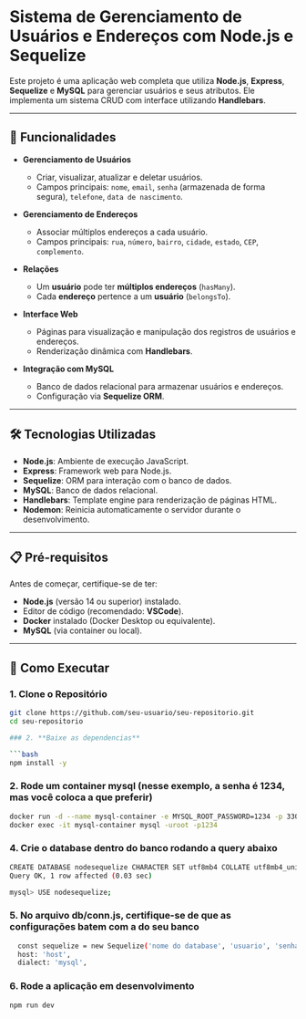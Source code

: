 # Sistema de Gerenciamento de Usuários e Endereços com Node.js e Sequelize

Este projeto é uma aplicação web completa que utiliza **Node.js**, **Express**, **Sequelize** e **MySQL** para gerenciar usuários e seus atributos. Ele implementa um sistema CRUD com interface utilizando **Handlebars**.

---

## 📝 Funcionalidades

- **Gerenciamento de Usuários**
  - Criar, visualizar, atualizar e deletar usuários.
  - Campos principais: `nome`, `email`, `senha` (armazenada de forma segura), `telefone`, `data de nascimento`.

- **Gerenciamento de Endereços**
  - Associar múltiplos endereços a cada usuário.
  - Campos principais: `rua`, `número`, `bairro`, `cidade`, `estado`, `CEP`, `complemento`.

- **Relações**
  - Um **usuário** pode ter **múltiplos endereços** (`hasMany`).
  - Cada **endereço** pertence a um **usuário** (`belongsTo`).

- **Interface Web**
  - Páginas para visualização e manipulação dos registros de usuários e endereços.
  - Renderização dinâmica com **Handlebars**.

- **Integração com MySQL**
  - Banco de dados relacional para armazenar usuários e endereços.
  - Configuração via **Sequelize ORM**.

---

## 🛠️ Tecnologias Utilizadas

- **Node.js**: Ambiente de execução JavaScript.
- **Express**: Framework web para Node.js.
- **Sequelize**: ORM para interação com o banco de dados.
- **MySQL**: Banco de dados relacional.
- **Handlebars**: Template engine para renderização de páginas HTML.
- **Nodemon**: Reinicia automaticamente o servidor durante o desenvolvimento.

---

## 📋 Pré-requisitos

Antes de começar, certifique-se de ter:

- **Node.js** (versão 14 ou superior) instalado.
- Editor de código (recomendado: **VSCode**).
- **Docker** instalado (Docker Desktop ou equivalente).
- **MySQL** (via container ou local).

---

## 🚀 Como Executar

### 1. Clone o Repositório

```bash
git clone https://github.com/seu-usuario/seu-repositorio.git
cd seu-repositorio

### 2. **Baixe as dependencias**

```bash
npm install -y
```

### 2. **Rode um container mysql (nesse exemplo, a senha é 1234, mas você coloca a que preferir)**

```bash
docker run -d --name mysql-container -e MYSQL_ROOT_PASSWORD=1234 -p 3306:3306 -v mysql_data:/var/lib/mysql mysql:latest
docker exec -it mysql-container mysql -uroot -p1234
```

### 4. **Crie o database dentro do banco rodando a query abaixo**

```bash
CREATE DATABASE nodesequelize CHARACTER SET utf8mb4 COLLATE utf8mb4_unicode_ci;
Query OK, 1 row affected (0.03 sec)

mysql> USE nodesequelize;
```

### 5. **No arquivo db/conn.js, certifique-se de que as configurações batem com a do seu banco**

```bash
  const sequelize = new Sequelize('nome do database', 'usuario', 'senha', {
  host: 'host',
  dialect: 'mysql',
```

### 6. **Rode a aplicação em desenvolvimento**

```bash
npm run dev
```